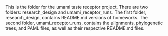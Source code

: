 This is the folder for the umami taste receptor project. There are two 
folders: research_design and umami_receptor_runs. The first folder, 
research_design, contains README.md versions of homeworks. The second 
folder, umami_receptor_runs, contains the alignments, phylogenetic trees, 
and PAML files, as well as their respective README.md files. 
